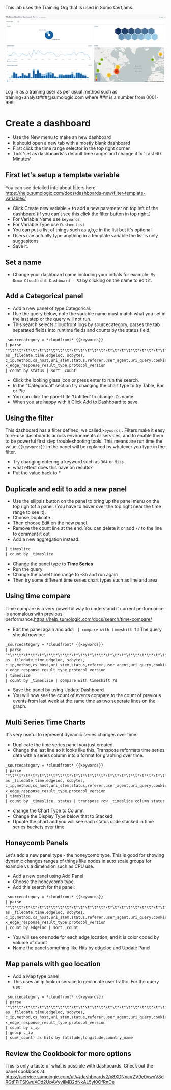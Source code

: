 This lab uses the Training Org that is used in Sumo Certjams.

![](Dashboard.png)

Log in as a training user as per usual method such as training+analyst###@sumologic.com where ### is a number from 0001-999

# Create a dashboard
- Use the New menu to make an new dashboard
- It should open a new tab with a mostly blank dashboard
- First click the time range selector in the top right corner.
- Tick 'set as dashboards's default time range' and change it to 'Last 60 Minutes'

## First let's setup a template variable 
You can see detailed info about filters here: https://help.sumologic.com/docs/dashboards-new/filter-template-variables/
- Click Create new variable + to add a new parameter on top left of the dashboard (if you can't see this click the filter button in top right.)
- For Variable Name use  ```keywords```
- For Variable Type use ```Custom List```
- You can put a list of things such as a,b,c in the list but it's optional
- Users can actually type anything in a template variable the list is only suggesitons
- Save it.

## Set a name
- Change your dashboard name including your initials for example: ```My Demo Cloudfront Dashboard - RJ``` by clicking on the name to edit it.

## Add a Categorical panel
- Add a new panel of type Categorical. 
- Use the query below, note the variable name must match what you set in the last step or the query will not run.
- This search selects cloudfront logs by sourcecategory, parses the tab separated fields into runtime fields and counts by the status field.
```
_sourcecategory = *cloudfront* {{keywords}} 
| parse "*\t*\t*\t*\t*\t*\t*\t*\t*\t*\t*\t*\t*\t*\t*\t*\t*\t*\t*\t*\t*\t*\t*\t*" as _filedate,time,edgeloc, scbytes, c_ip,method,cs_host,uri_stem,status,referer,user_agent,uri_query,cookie,edgeresult,edge_request,domain,protocol,bytes,time_taken,forwarded_for,ssl_protocol,ssl_cipher, x_edge_response_result_type,protocol_version 
| count by status | sort _count
``` 
- Click the looking glass icon or press enter to run the search.
- In the "Categorical" section try changing the chart type to try Table, Bar or Pie
- You can click the panel title 'Untitled' to change it's name
- When you are happy with it Click Add to Dashboard to save.

## Using the filter
This dashboard  has a filter defined, we called ```keywords``` . Filters make it easy to re-use dashboards across environments or services, and to enable them to be powerful first step troubleshooting tools. This means are run time the value ```{{keywords}}``` in the panel will be replaced by whatever you type in the filter.
- Try changing entering a keyword such as ```304``` or ```Miss```  
- what effect does this have on results?
- Put the value back to *

## Duplicate and edit to add a new panel
- Use the ellipsis button on the panel to bring up the panel menu on the top righ tof a panel. (You have to hover over the top right near the time range to see it).
- Choose Duplicate. 
- Then choose Edit on the new panel. 
- Remove the count line at the end. You can delete it or add ```//``` to the line to comment it out
- Add a new aggregation instead:
```
| timeslice
| count by _timeslice
```
- Change the panel type to **Time Series** 
- Run the query 
- Change the panel time range to -3h and run again
- Then try some different time series chart types such as line and area.

## Using time compare
Time compare is a very powerful way to understand if current performance is anomalous with previous performance.https://help.sumologic.com/docs/search/time-compare/
- Edit the panel again and add: ``` | compare with timeshift 7d```
  The query should now be:
```
_sourcecategory = *cloudfront* {{keywords}} 
| parse "*\t*\t*\t*\t*\t*\t*\t*\t*\t*\t*\t*\t*\t*\t*\t*\t*\t*\t*\t*\t*\t*\t*\t*" as _filedate,time,edgeloc, scbytes, c_ip,method,cs_host,uri_stem,status,referer,user_agent,uri_query,cookie,edgeresult,edge_request,domain,protocol,bytes,time_taken,forwarded_for,ssl_protocol,ssl_cipher, x_edge_response_result_type,protocol_version 
| timeslice
| count by _timeslice | compare with timeshift 7d
```
- Save the panel by using Update Dashboard
- You will now see the count of events compare to the count of previous events from last week at the same time as two seperate lines on the graph.

## Multi Series Time Charts
It's very useful to represent dynamic series changes over time.
- Duplicate the time series panel you just created.
- Change the last line so it looks like this. Transpose reformats time series data with a series column into a format for graphing over time. 
```
_sourcecategory = *cloudfront* {{keywords}} 
| parse "*\t*\t*\t*\t*\t*\t*\t*\t*\t*\t*\t*\t*\t*\t*\t*\t*\t*\t*\t*\t*\t*\t*\t*" as _filedate,time,edgeloc, scbytes, c_ip,method,cs_host,uri_stem,status,referer,user_agent,uri_query,cookie,edgeresult,edge_request,domain,protocol,bytes,time_taken,forwarded_for,ssl_protocol,ssl_cipher, x_edge_response_result_type,protocol_version 
| timeslice
| count by _timeslice, status | transpose row _timeslice column status
```
- change the Chart Type to Column
- Change the Display Type below that to Stacked
- Update the chart and you will see each status code stacked in time series buckets over time.

## Honeycomb Panels
Let's add a new panel type - the honeycomb type. This is good for showing dynamic changes ranges of things like nodes in auto scale groups for example vs a dimension such as CPU use.
- Add a new panel using Add Panel 
- Choose the honeycomb type. 
- Add this search for the panel:
```
_sourcecategory = *cloudfront* {{keywords}}
| parse "*\t*\t*\t*\t*\t*\t*\t*\t*\t*\t*\t*\t*\t*\t*\t*\t*\t*\t*\t*\t*\t*\t*\t*" as _filedate,time,edgeloc, scbytes, c_ip,method,cs_host,uri_stem,status,referer,user_agent,uri_query,cookie,edgeresult,edge_request,domain,protocol,bytes,time_taken,forwarded_for,ssl_protocol,ssl_cipher, x_edge_response_result_type,protocol_version 
| count by edgeloc | sort _count 
 ```
 - You will see one node for each edge location, and it is color coded by volume of count
 - Name the panel something like Hits by edgeloc and Update Panel

## Map panels with geo location
- Add a Map type panel. 
- This uses an ip lookup service to geolocate user traffic. For the query use:
```
_sourcecategory = *cloudfront* {{keywords}}
| parse "*\t*\t*\t*\t*\t*\t*\t*\t*\t*\t*\t*\t*\t*\t*\t*\t*\t*\t*\t*\t*\t*\t*\t*" as _filedate,time,edgeloc, scbytes, c_ip,method,cs_host,uri_stem,status,referer,user_agent,uri_query,cookie,edgeresult,edge_request,domain,protocol,bytes,time_taken,forwarded_for,ssl_protocol,ssl_cipher, x_edge_response_result_type,protocol_version 
| count by c_ip
| geoip c_ip
| sum(_count) as hits by latitude,longitude,country_name
```

## Review the Cookbook for more options
This is only a taste of what is possible with dashboards. Check out the panel cookbook at: https://service.sumologic.com/ui/#/dashboardv2/x8XDNocVZV9c0vwxV8dRGtFPiTSKwuXOd2UpAVyviIMB2dNkAL5yI0OfRnOe

